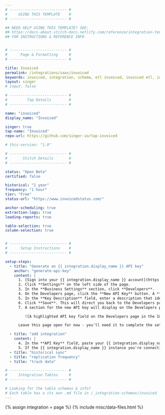 ```yaml
---
# -------------------------- #
#     USING THIS TEMPLATE    #
# -------------------------- #

## NEED HELP USING THIS TEMPLATE? SEE:
## https://docs-about-stitch-docs.netlify.com/reference/integration-templates/saas/
## FOR INSTRUCTIONS & REFERENCE INFO


# -------------------------- #
#      Page & Formatting     #
# -------------------------- #

title: Invoiced
permalink: /integrations/saas/invoiced
keywords: invoiced, integration, schema, etl invoiced, invoiced etl, invoiced schema
layout: singer
# input: false

# -------------------------- #
#         Tap Details        #
# -------------------------- #

name: "invoiced"
display_name: "Invoiced"

singer: true 
tap-name: "Invoiced"
repo-url: https://github.com/singer-io/tap-invoiced

# this-version: "1.0"

# -------------------------- #
#       Stitch Details       #
# -------------------------- #

status: "Open Beta"
certified: false 

historical: "1 year"
frequency: "1 hour"
tier: "Free"
status-url: "https://www.invoicedstatus.com/"

anchor-scheduling: true
extraction-logs: true
loading-reports: true

table-selection: true
column-selection: true


# -------------------------- #
#      Setup Instructions    #
# -------------------------- #

setup-steps:
  - title: "Generate an {{ integration.display_name }} API key"
    anchor: "generate-api-key"
    content: |
      1. [Sign into your {{ integration.display_name }} account](https://dashboard.invoiced.com/login){:target="new"}.
      2. Click **Settings** on the left side of the page.
      3. In the **Business Settings** section, click **Developers**.
      4. On the Developers page, click the **New API Key** button. A **New API Key** window will display.
      5. In the **Key Description** field, enter a description that identifies the API key. For example: `Stitch`
      6. Click **Save**. This will direct you back to the Developers page after the API key is created.
      7. A section for the new API key will display on the Developers page. Click the **Show Secret** link next to the name of the API key to display it:

         ![A highlighted API key field on the Developers page in the Invoiced app]({{ site.baseurl }}/images/integrations/invoiced-api-key.png)

      Leave this page open for now - you'll need it to complete the setup in Stitch.

  - title: "add integration"
    content: |
      4. In the **API Key** field, paste your {{ integration.display_name }} API key.
      5. If the {{ integration.display_name }} instance you're connecting to is a sandbox, check the **Is this a sandbox connection?** box.
  - title: "historical sync"
  - title: "replication frequency"
  - title: "track data"

# -------------------------- #
#     Integration Tables     #
# -------------------------- #

# Looking for the table schemas & info?
# Each table has a its own .md file in /_integration-schemas/invoiced
---
```

{% assign integration = page %}
{% include misc/data-files.html %}
